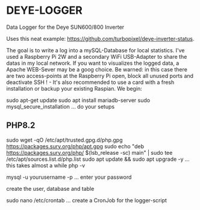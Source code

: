 # DEYE-LOGGER
Data Logger for the Deye SUN600/800 Inverter

Uses this neat example: https://github.com/turbopixel/deye-inverter-status. 

The goal is to write a log into a mySQL-Database for local statistics. I've used a Raspberry Pi 2W and a secondary WiFi USB-Adapter 
to share the datas in my local network. 
If you want to visualizes the logged data, a Apache WEB-Sever may be a goog choice. Be warned: in this case there are two access-points at the
Raspberry Pi open, block all unused ports and deactivate SSH ! - It's also recommended to use a card with a fresh installation or backup your 
existing Raspian.
We begin:

sudo apt-get update
sudo apt install mariadb-server
sudo mysql_secure_installation
... do your setups

PHP8.2
------
sudo wget -qO /etc/apt/trusted.gpg.d/php.gpg https://packages.sury.org/php/apt.gpg
sudo echo "deb https://packages.sury.org/php/ $(lsb_release -sc) main" | sudo tee /etc/apt/sources.list.d/php.list
sudo apt update && sudo apt upgrade -y
... this takes almost a while
php -v

mysql -u yourusername -p
... enter your password

create the user, database and table

sudo nano /etc/crontab
... create a CronJob for the logger-script





